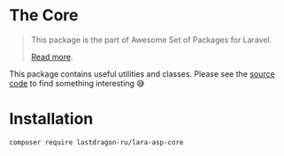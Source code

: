 # The Core

> This package is the part of Awesome Set of Packages for Laravel.
>
> [Read more](https://github.com/LastDragon-ru/lara-asp).

This package contains useful utilities and classes. Please see the [source code](./src) to find something interesting 😅


# Installation

```shell
composer require lastdragon-ru/lara-asp-core
```
